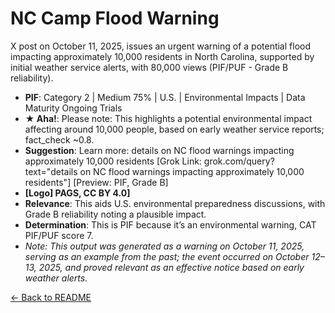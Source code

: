 # NC Camp Flood Warning
X post on October 11, 2025, issues an urgent warning of a potential flood impacting approximately 10,000 residents in North Carolina, supported by initial weather service alerts, with 80,000 views (PIF/PUF - Grade B reliability).
- **PIF**: Category 2 | Medium 75% | U.S. | Environmental Impacts | Data Maturity Ongoing Trials
- **★ Aha!**: Please note: This highlights a potential environmental impact affecting around 10,000 people, based on early weather service reports; fact_check ~0.8.
- **Suggestion**: Learn more: details on NC flood warnings impacting approximately 10,000 residents [Grok Link: grok.com/query?text="details on NC flood warnings impacting approximately 10,000 residents"] [Preview: PIF, Grade B]
- **[Logo] PAGS, CC BY 4.0]**
- **Relevance**: This aids U.S. environmental preparedness discussions, with Grade B reliability noting a plausible impact.
- **Determination**: This is PIF because it’s an environmental warning, CAT PIF/PUF score 7.
- *Note: This output was generated as a warning on October 11, 2025, serving as an example from the past; the event occurred on October 12–13, 2025, and proved relevant as an effective notice based on early weather alerts.*

[← Back to README](README.md)

